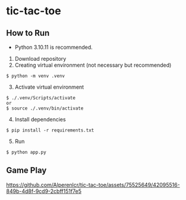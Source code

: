 # tic-tac-toe


## How to Run
- Python 3.10.11 is recommended.
1. Download repository
2. Creating virtual environment (not necessary but recommended)
```
$ python -m venv .venv
```
3. Activate virtual environment
```
$ ./.venv/Scripts/activate
or
$ source ./.venv/bin/activate
```
4. Install dependencies
```
$ pip install -r requirements.txt
```
5. Run
```
$ python app.py
```

## Game Play
https://github.com/Alperenlcr/tic-tac-toe/assets/75525649/42095516-849b-4d8f-9cd9-2cbff151f7e5
